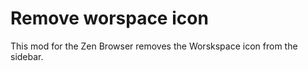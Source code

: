 <h1>Remove worspace icon</h1>

<p>This mod for the Zen Browser removes the Worskspace icon from the sidebar.</p>

